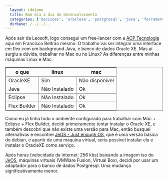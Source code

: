 ```yaml
---
  layout: ideiame 
  title: Bom dia a dia do desenvolvimento 
  categories: ['decisoes', 'oraclexe', 'postgresql', 'java', 'ferramentas', 'linux', 'mac'] 
  dirbase: /../../..
---
```

<style>
 table, tr, td { border: 1px solid gray}
</style>

Após sair da Leosoft, logo consegui um free-lancer com a [ACP Tecnologia][acp] aqui em Francisco Beltrão mesmo. O trabalho vai ser integrar uma interface em flex com um background Java, e banco de dados Oracle XE. Mas aí surgiu a dúvida, trabalhar no Mac ou no Linux? 
As diferenças entre minhas máquinas Linux e Mac:

   o que     |     linux     | mac
-------------|---------------|-----
OracleXE     | Sim           | Não disponível
Java         | Não Instalado | Ok 
Eclipse      | Não Instalado | Ok 
Flex Builder | Não Instalado | Ok 

Como eu já tinha todo o ambiente configurado para trabalhar com Mac + Eclipse + Flex Builder, decidi primeiramente tentar instalar o Oracle XE, e também descobri que não existe uma versão para Mac, então busquei alternativas e encontrei [JeOS - Just enough OS][jeos], que é uma versão básica do debian, e apartir de uma máquina virtual, seria possível instalar ela e instalar o OracleXE como serviço.

Após horas (velocidade da internet: 256 kbs) baixando a imagem iso do [JeOS][jeos], máquinas virtuais (VMWare Fusion, Virtual Box), decidi por usar um adaptador para o banco de dados Postgresql. Uma mudança significativamente menor.


[jeos]: http://help.ubuntu.com/community/JeOSVMBuilder
[acp]: http://www.acptecnologia.com.br

